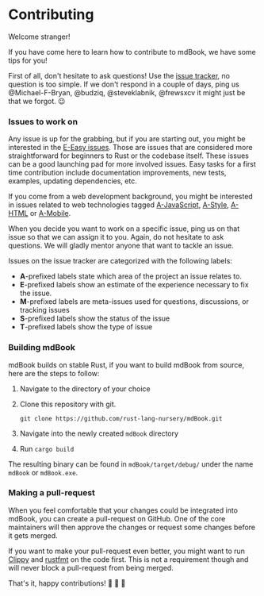 # Contributing

Welcome stranger!

If you have come here to learn how to contribute to mdBook, we have some tips for you!

First of all, don't hesitate to ask questions!
Use the [issue tracker](https://github.com/rust-lang-nursery/mdBook/issues), no question is too simple.
If we don't respond in a couple of days, ping us @Michael-F-Bryan, @budziq, @steveklabnik, @frewsxcv it might just be that we forgot. :wink:

### Issues to work on

Any issue is up for the grabbing, but if you are starting out, you might be interested in the
[E-Easy issues](https://github.com/rust-lang-nursery/mdBook/issues?q=is%3Aopen+is%3Aissue+label%3AE-Easy).
Those are issues that are considered more straightforward for beginners to Rust or the codebase itself.
These issues can be a good launching pad for more involved issues. Easy tasks for a first time contribution
include documentation improvements, new tests, examples, updating dependencies, etc.

If you come from a web development background, you might be interested in issues related to web technologies tagged
[A-JavaScript](https://github.com/rust-lang-nursery/mdBook/issues?q=is%3Aopen+is%3Aissue+label%3AA-JavaScript),
[A-Style](https://github.com/rust-lang-nursery/mdBook/issues?q=is%3Aopen+is%3Aissue+label%3AA-Style),
[A-HTML](https://github.com/rust-lang-nursery/mdBook/issues?q=is%3Aopen+is%3Aissue+label%3AA-HTML) or
[A-Mobile](https://github.com/rust-lang-nursery/mdBook/issues?q=is%3Aopen+is%3Aissue+label%3AA-Mobile).

When you decide you want to work on a specific issue, ping us on that issue so that we can assign it to you.
Again, do not hesitate to ask questions. We will gladly mentor anyone that want to tackle an issue.

Issues on the issue tracker are categorized with the following labels:

- **A**-prefixed labels state which area of the project an issue relates to.
- **E**-prefixed labels show an estimate of the experience necessary to fix the issue.
- **M**-prefixed labels are meta-issues used for questions, discussions, or tracking issues
- **S**-prefixed labels show the status of the issue
- **T**-prefixed labels show the type of issue

### Building mdBook

mdBook builds on stable Rust, if you want to build mdBook from source, here are the steps to follow:

1. Navigate to the directory of your choice
0. Clone this repository with git.

   ```
   git clone https://github.com/rust-lang-nursery/mdBook.git
   ```
0. Navigate into the newly created `mdBook` directory
0. Run `cargo build`

The resulting binary can be found in `mdBook/target/debug/` under the name `mdBook` or `mdBook.exe`.

### Making a pull-request

When you feel comfortable that your changes could be integrated into mdBook, you can create a pull-request on GitHub.
One of the core maintainers will then approve the changes or request some changes before it gets merged.

If you want to make your pull-request even better, you might want to run [Clippy](https://github.com/Manishearth/rust-clippy)
and [rustfmt](https://github.com/rust-lang-nursery/rustfmt) on the code first.
This is not a requirement though and will never block a pull-request from being merged.

That's it, happy contributions! :tada: :tada: :tada:
